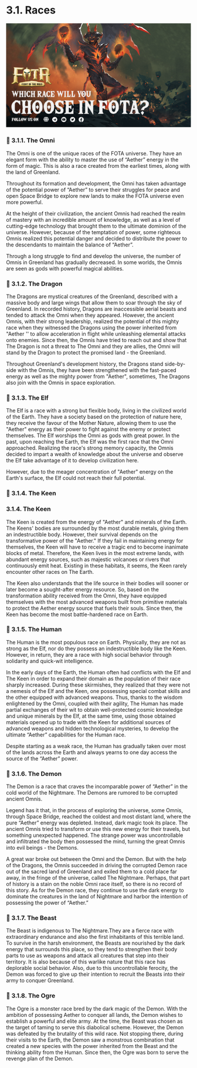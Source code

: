 # 3.1. Races

![](<../.gitbook/assets/poster 3 1200x675.png>)

### 🔶 3.1.1. The Omni

The Omni is one of the unique races of the FOTA universe. They have an elegant form with the ability to master the use of “Aether” energy in the form of magic. This is also a race created from the earliest times, along with the land of Greenland.

Throughout its formation and development, the Omni has taken advantage of the potential power of “Aether” to serve their struggles for peace and open Space Bridge to explore new lands to make the FOTA universe even more powerful.

At the height of their civilization, the ancient Omnis had reached the realm of mastery with an incredible amount of knowledge, as well as a level of cutting-edge technology that brought them to the ultimate dominion of the universe. However, because of the temptation of power, some righteous Omnis realized this potential danger and decided to distribute the power to the descendants to maintain the balance of “Aether”.

Through a long struggle to find and develop the universe, the number of Omnis in Greenland has gradually decreased. In some worlds, the Omnis are seen as gods with powerful magical abilities.

### 🔶 3.1.2. The Dragon

The Dragons are mystical creatures of the Greenland, described with a massive body and large wings that allow them to soar through the sky of Greenland. In recorded history, Dragons are inaccessible aerial beasts and tended to attack the Omni when they appeared. However, the ancient Omnis, with their strong leadership, realized the potential of this mighty race when they witnessed the Dragons using the power inherited from "Aether '' to allow acceleration in flight while unleashing elemental attacks onto enemies. Since then, the Omnis have tried to reach out and show that The Dragon is not a threat to The Omni and they are allies, the Omni will stand by the Dragon to protect the promised land - the Greenland.

Throughout Greenland's development history, the Dragons stand side-by-side with the Omnis, they have been strengthened with the fast-paced energy as well as the mighty power from "Aether", sometimes, The Dragons also join with the Omnis in space exploration.

### 🔶 3.1.3. The Elf&#x20;

The Elf is a race with a strong but flexible body, living in the civilized world of the Earth. They have a society based on the protection of nature here, they receive the favour of the Mother Nature, allowing them to use the "Aether" energy as their power to fight against the enemy or protect themselves. The Elf worships the Omni as gods with great power. In the past, upon reaching the Earth, the Elf was the first race that the Omni approached. Realizing the race's strong memory capacity, the Omnis decided to impart a wealth of knowledge about the universe and observe the Elf take advantage of it to develop civilization here.

However, due to the meager concentration of "Aether" energy on the Earth's surface, the Elf could not reach their full potential.

### 🔶 3.1.4. The Keen&#x20;

### 3.1.4. The Keen

The Keen is created from the energy of "Aether" and minerals of the Earth. The Keens' bodies are surrounded by the most durable metals, giving them an indestructible body. However, their survival depends on the transformative power of the "Aether." If they fail in maintaining energy for themselves, the Keen will have to receive a tragic end to become inanimate blocks of metal. Therefore, the Keen lives in the most extreme lands, with abundant energy sources, such as majestic volcanoes or rivers that continuously emit heat. Existing in these habitats, it seems, the Keen rarely encounter other races on The Earth.

The Keen also understands that the life source in their bodies will sooner or later become a sought-after energy resource. So, based on the transformation ability received from the Omni, they have equipped themselves with the most advanced weapons built from primitive materials to protect the Aether energy source that fuels their souls. Since then, the Keen has become the most battle-hardened race on Earth.

### 🔶 3.1.5. The Human&#x20;

The Human is the most populous race on Earth. Physically, they are not as strong as the Elf, nor do they possess an indestructible body like the Keen. However, in return, they are a race with high social behavior through solidarity and quick-wit intelligence.

In the early days of the Earth, the Human often had conflicts with the Elf and The Keen in order to expand their domain as the population of their race sharply increased. During these skirmishes, they realized that they were not a nemesis of the Elf and the Keen, one possessing special combat skills and the other equipped with advanced weapons. Thus, thanks to the wisdom enlightened by the Omni, coupled with their agility, The Human has made partial exchanges of their wit to obtain well-protected cosmic knowledge and unique minerals by the Elf, at the same time, using those obtained materials opened up to trade with the Keen for additional sources of advanced weapons and hidden technological mysteries, to develop the ultimate “Aether” capabilities for the Human race.

Despite starting as a weak race, the Human has gradually taken over most of the lands across the Earth and always yearns to one day access the source of the “Aether” power.

### 🔶 3.1.6. The Demon&#x20;

The Demon is a race that craves the incomparable power of “Aether” in the cold world of the Nightmare. The Demons are rumored to be corrupted ancient Omnis.

Legend has it that, in the process of exploring the universe, some Omnis, through Space Bridge, reached the coldest and most distant land, where the pure “Aether” energy was depleted. Instead, dark magic took its place. The ancient Omnis tried to transform or use this new energy for their travels, but something unexpected happened. The strange power was uncontrollable and infiltrated the body then possessed the mind, turning the great Omnis into evil beings - the Demons.

A great war broke out between the Omni and the Demon. But with the help of the Dragons, the Omnis succeeded in driving the corrupted Demon race out of the sacred land of Greenland and exiled them to a cold place far away, in the fringe of the universe, called The Nightmare. Perhaps, that part of history is a stain on the noble Omni race itself, so there is no record of this story. As for the Demon race, they continue to use the dark energy to dominate the creatures in the land of Nightmare and harbor the intention of possessing the power of “Aether.”

### 🔶 3.1.7. The Beast&#x20;

The Beast is indigenous to The Nightmare.They are a fierce race with extraordinary endurance and also the first inhabitants of this terrible land. To survive in the harsh environment, the Beasts are nourished by the dark energy that surrounds this place, so they tend to strengthen their body parts to use as weapons and attack all creatures that step into their territory. It is also because of this warlike nature that this race has deplorable social behavior. Also, due to this uncontrollable ferocity, the Demon was forced to give up their intention to recruit the Beasts into their army to conquer Greenland.

### 🔶 3.1.8. The Ogre&#x20;

The Ogre is a monster race bred by the dark magic of the Demon. With the ambition of possessing Aether to conquer all lands, the Demon wishes to establish a powerful and elite army. At the time, the Beast was chosen as the target of taming to serve this diabolical scheme. However, the Demon was defeated by the brutality of this wild race. Not stopping there, during their visits to the Earth, the Demon saw a monstrous combination that created a new species with the power inherited from the Beast and the thinking ability from the Human. Since then, the Ogre was born to serve the revenge plan of the Demon.
